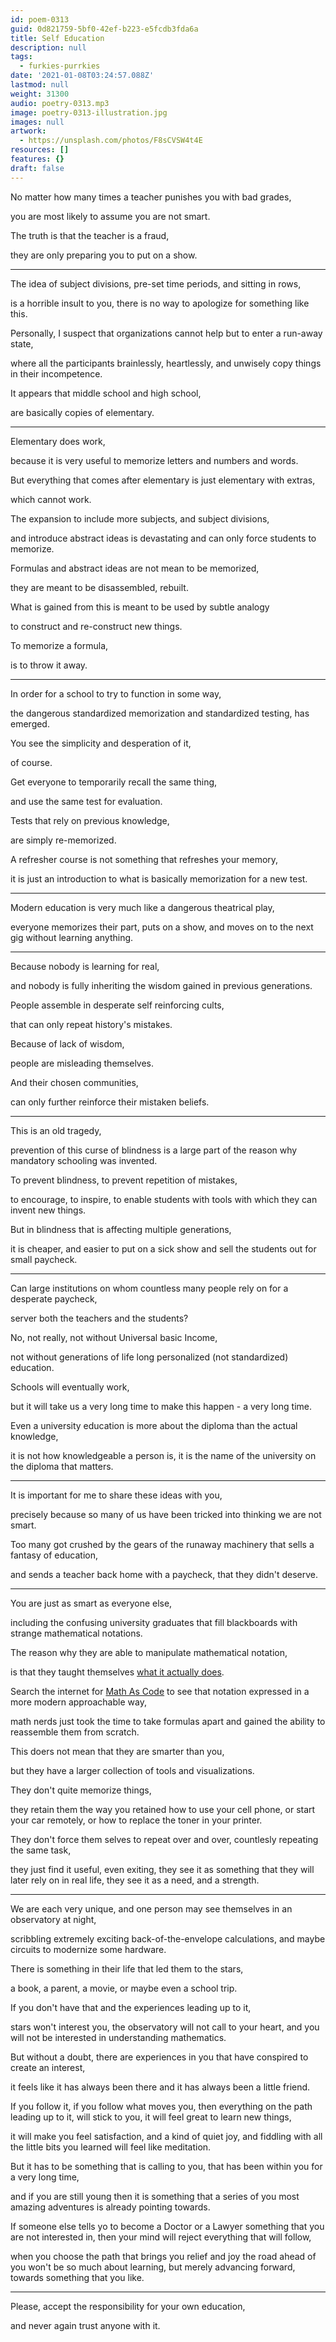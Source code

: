 ```yaml
---
id: poem-0313
guid: 0d821759-5bf0-42ef-b223-e5fcdb3fda6a
title: Self Education
description: null
tags:
  - furkies-purrkies
date: '2021-01-08T03:24:57.088Z'
lastmod: null
weight: 31300
audio: poetry-0313.mp3
image: poetry-0313-illustration.jpg
images: null
artwork:
  - https://unsplash.com/photos/F8sCVSW4t4E
resources: []
features: {}
draft: false
---
```


No matter how many times a teacher punishes you with bad grades,

you are most likely to assume you are not smart.

The truth is that the teacher is a fraud,

they are only preparing you to put on a show.

---

The idea of subject divisions, pre-set time periods, and sitting in rows,

is a horrible insult to you, there is no way to apologize for something like this.

Personally, I suspect that organizations cannot help but to enter a run-away state,

where all the participants brainlessly, heartlessly, and unwisely copy things in their incompetence.

It appears that middle school and high school,

are basically copies of elementary.

---

Elementary does work,

because it is very useful to memorize letters and numbers and words.

But everything that comes after elementary is just elementary with extras,

which cannot work.

The expansion to include more subjects, and subject divisions,

and introduce abstract ideas is devastating and can only force students to memorize.

Formulas and abstract ideas are not mean to be memorized,

they are meant to be disassembled, rebuilt.

What is gained from this is meant to be used by subtle analogy

to construct and re-construct new things.

To memorize a formula,

is to throw it away.

---

In order for a school to try to function in some way,

the dangerous standardized memorization and standardized testing, has emerged.

You see the simplicity and desperation of it,

of course.

Get everyone to temporarily recall the same thing,

and use the same test for evaluation.

Tests that rely on previous knowledge,

are simply re-memorized.

A refresher course is not something that refreshes your memory,

it is just an introduction to what is basically memorization for a new test.

---

Modern education is very much like a dangerous theatrical play,

everyone memorizes their part, puts on a show, and moves on to the next gig without learning anything.

---

Because nobody is learning for real,

and nobody is fully inheriting the wisdom gained in previous generations.

People assemble in desperate self reinforcing cults,

that can only repeat history's mistakes.

Because of lack of wisdom,

people are misleading themselves.

And their chosen communities,

can only further reinforce their mistaken beliefs.

---

This is an old tragedy,

prevention of this curse of blindness is a large part of the reason why mandatory schooling was invented.

To prevent blindness, to prevent repetition of mistakes,

to encourage, to inspire, to enable students with tools with which they can invent new things.

But in blindness that is affecting multiple generations,

it is cheaper, and easier to put on a sick show and sell the students out for small paycheck.

---

Can large institutions on whom countless many people rely on for a desperate paycheck,

server both the teachers and the students?

No, not really, not without Universal basic Income,

not without generations of life long personalized (not standardized) education.

Schools will eventually work,

but it will take us a very long time to make this happen - a very long time.

Even a university education is more about the diploma than the actual knowledge,

it is not how knowledgeable a person is, it is the name of the university on the diploma that matters.

---

It is important for me to share these ideas with you,

precisely because so many of us have been tricked into thinking we are not smart.

Too many got crushed by the gears of the runaway machinery that sells a fantasy of education,

and sends a teacher back home with a paycheck, that they didn't deserve.

---

You are just as smart as everyone else,

including the confusing university graduates that fill blackboards with strange mathematical notations.

The reason why they are able to manipulate mathematical notation,

is that they taught themselves [what it actually does](https://github.com/Jam3/math-as-code).

Search the internet for [Math As Code](https://github.com/Jam3/math-as-code) to see that notation expressed in a more modern approachable way,

math nerds just took the time to take formulas apart and gained the ability to reassemble them from scratch.

This doers not mean that they are smarter than you,

but they have a larger collection of tools and visualizations.

They don't quite memorize things,

they retain them the way you retained how to use your cell phone, or start your car remotely, or how to replace the toner in your printer.

They don't force them selves to repeat over and over, countlesly repeating the same task,

they just find it useful, even exiting, they see it as something that they will later rely on in real life, they see it as a need, and a strength.

---

We are each very unique, and one person may see themselves in an observatory at night,

scribbling extremely exciting back-of-the-envelope calculations, and maybe circuits to modernize some hardware.

There is something in their life that led them to the stars,

a book, a parent, a movie, or maybe even a school trip.

If you don't have that and the experiences leading up to it,

stars won't interest you, the observatory will not call to your heart, and you will not be interested in understanding mathematics.

But without a doubt, there are experiences in you that have conspired to create an interest,

it feels like it has always been there and it has always been a little friend.

If you follow it, if you follow what moves you, then everything on the path leading up to it, will stick to you, it will feel great to learn new things,

it will make you feel satisfaction, and a kind of quiet joy, and fiddling with all the little bits you learned will feel like meditation.

But it has to be something that is calling to you, that has been within you for a very long time,

and if you are still young then it is something that a series of you most amazing adventures is already pointing towards.

If someone else tells yo to become a Doctor or a Lawyer something that you are not interested in, then your mind will reject everything that will follow,

when you choose the path that brings you relief and joy the road ahead of you won't be so much about learning, but merely advancing forward, towards something that you like.

---

Please, accept the responsibility for your own education,

and never again trust anyone with it.
